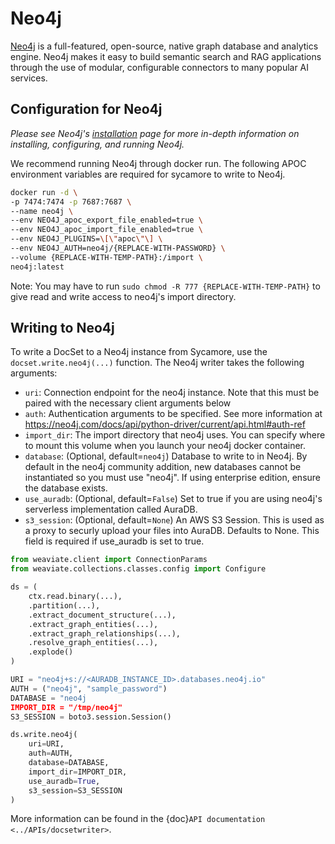 # Neo4j

[Neo4j](https://neo4j.com/) is a full-featured, open-source, native graph database and analytics engine. Neo4j makes it easy to build semantic search and RAG applications through the use of modular, configurable connectors to many popular AI services.

## Configuration for Neo4j

*Please see Neo4j's [installation](https://neo4j.com/docs/operations-manual/current/docker/introduction/) page for more in-depth information on installing, configuring, and running Neo4j.*

We recommend running Neo4j through docker run. The following APOC environment variables are required for sycamore to write to Neo4j.

```bash
docker run -d \
-p 7474:7474 -p 7687:7687 \
--name neo4j \
--env NEO4J_apoc_export_file_enabled=true \
--env NEO4J_apoc_import_file_enabled=true \
--env NEO4J_PLUGINS=\[\"apoc\"\] \
--env NEO4J_AUTH=neo4j/{REPLACE-WITH-PASSWORD} \
--volume {REPLACE-WITH-TEMP-PATH}:/import \
neo4j:latest
```

Note: You may have to run `sudo chmod -R 777 {REPLACE-WITH-TEMP-PATH}` to give read and write access to neo4j's import directory.

## Writing to Neo4j

To write a DocSet to a Neo4j instance from Sycamore, use the `docset.write.neo4j(...)` function. The Neo4j writer takes the following arguments:

- `uri`: Connection endpoint for the neo4j instance. Note that this must be paired with the
    necessary client arguments below
- `auth`: Authentication arguments to be specified. See more information at
    https://neo4j.com/docs/api/python-driver/current/api.html#auth-ref
- `import_dir`: The import directory that neo4j uses. You can specify where to mount this volume when you launch
    your neo4j docker container.
- `database`: (Optional, default=`neo4j`) Database to write to in Neo4j. By default in the neo4j community addition, new databases
    cannot be instantiated so you must use "neo4j". If using enterprise edition, ensure the database exists.
- `use_auradb`: (Optional, default=`False`) Set to true if you are using neo4j's serverless implementation called AuraDB.
- `s3_session`: (Optional, default=`None`) An AWS S3 Session. This is used as a proxy to securly upload your files into AuraDB. Defaults to None. This field is required if use_auradb is set to true.
            
```python
from weaviate.client import ConnectionParams
from weaviate.collections.classes.config import Configure

ds = (
    ctx.read.binary(...),
    .partition(...),
    .extract_document_structure(...),
    .extract_graph_entities(...),
    .extract_graph_relationships(...),
    .resolve_graph_entities(...),
    .explode()
)

URI = "neo4j+s://<AURADB_INSTANCE_ID>.databases.neo4j.io"
AUTH = ("neo4j", "sample_password")
DATABASE = "neo4j
IMPORT_DIR = "/tmp/neo4j"
S3_SESSION = boto3.session.Session()

ds.write.neo4j(
    uri=URI, 
    auth=AUTH, 
    database=DATABASE, 
    import_dir=IMPORT_DIR, 
    use_auradb=True, 
    s3_session=S3_SESSION
)
```

More information can be found in the {doc}`API documentation <../APIs/docsetwriter>`.
